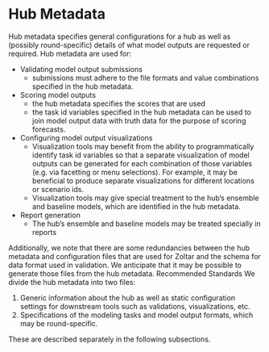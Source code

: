 # Hub Metadata

Hub metadata specifies general configurations for a hub as well as (possibly round-specific) details of what model outputs are requested or required. Hub metadata are used for:
* Validating model output submissions
   * submissions must adhere to the file formats and value combinations specified in the hub metadata.
* Scoring model outputs
   * the hub metadata specifies the scores that are used
   * the task id variables specified in the hub metadata can be used to join model output data with truth data for the purpose of scoring forecasts.
* Configuring model output visualizations
   * Visualization tools may benefit from the ability to programmatically identify task id variables so that a separate visualization of model outputs can be generated for each combination of those variables (e.g. via facetting or menu selections). For example, it may be beneficial to produce separate visualizations for different locations or scenario ids.
   * Visualization tools may give special treatment to the hub’s ensemble and baseline models, which are identified in the hub metadata.
* Report generation
   * The hub’s ensemble and baseline models may be treated specially in reports


Additionally, we note that there are some redundancies between the hub metadata and configuration files that are used for Zoltar and the schema for data format used in validation. We anticipate that it may be possible to generate those files from the hub metadata.
Recommended Standards
We divide the hub metadata into two files:
1. Generic information about the hub as well as static configuration settings for downstream tools such as validations, visualizations, etc.
2. Specifications of the modeling tasks and model output formats, which may be round-specific.


These are described separately in the following subsections.
